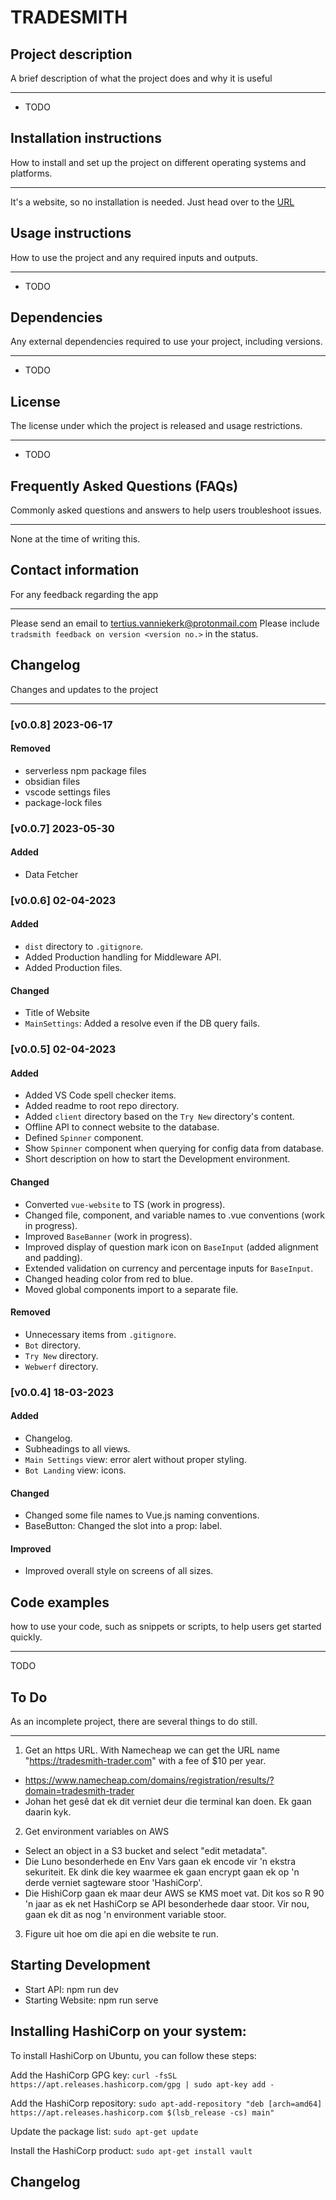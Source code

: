 # TRADESMITH
## Project description
A brief description of what the project does and why it is useful
- - - -
- TODO

## Installation instructions
How to install and set up the project on different operating systems and platforms.
- - - -
It's a website, so no installation is needed. Just head over to the [URL](https://tradesmith-trader.s3.eu-west-2.amazonaws.com/)

## Usage instructions
How to use the project and any required inputs and outputs.
- - - -
- TODO

## Dependencies
Any external dependencies required to use your project, including versions.
- - - -
-  TODO

## License
The license under which the project is released and usage restrictions.
- - - -
- TODO

## Frequently Asked Questions (FAQs)
Commonly asked questions and answers to help users troubleshoot issues.
- - - -
None at the time of writing this.

## Contact information
For any feedback regarding the app
- - - -
Please send an email to tertius.vanniekerk@protonmail.com
Please include `tradsmith feedback on version <version no.>` in the status.

## Changelog
Changes and updates to the project
- - - -
### [v0.0.8] 2023-06-17
#### Removed
- serverless npm package files
- obsidian files
- vscode settings files
- package-lock files

### [v0.0.7] 2023-05-30
#### Added
- Data Fetcher

### [v0.0.6] 02-04-2023
#### Added
- `dist` directory to `.gitignore`.
- Added Production handling for Middleware API.
- Added Production files.

#### Changed
- Title of Website
- `MainSettings`: Added a resolve even if the DB query fails.
### [v0.0.5] 02-04-2023
#### Added
- Added VS Code spell checker items.
- Added readme to root repo directory.
- Added `client` directory based on the `Try New` directory's content.
- Offline API to connect website to the database.
- Defined `Spinner` component.
- Show `Spinner` component when querying for config data from database.
- Short description on how to start the Development environment.

#### Changed
- Converted `vue-website` to TS (work in progress).
- Changed file, component, and variable names to .vue conventions (work in progress).
- Improved `BaseBanner` (work in progress).
- Improved display of question mark icon on `BaseInput` (added alignment and padding).
- Extended validation on currency and percentage inputs for `BaseInput`.
- Changed heading color from red to blue.
- Moved global components import to a separate file.

#### Removed
- Unnecessary items from `.gitignore`.
- `Bot` directory.
- `Try New` directory.
- `Webwerf` directory.

### [v0.0.4] 18-03-2023
#### Added
- Changelog.
- Subheadings to all views.
- `Main Settings` view: error alert without proper styling.
- `Bot Landing` view: icons.

#### Changed
- Changed some file names to Vue.js naming conventions.
- BaseButton: Changed the slot into a prop: label.

#### Improved
- Improved overall style on screens of all sizes.

## Code examples
how to use your code, such as snippets or scripts, to help users get started quickly.
- - - -
TODO

## To Do
As an incomplete project, there are several things to do still.
- - - -
1. Get an https URL.
With Namecheap we can get the URL name "https://tradesmith-trader.com" with a fee of $10 per year.
- https://www.namecheap.com/domains/registration/results/?domain=tradesmith-trader
- Johan het gesê dat ek dit verniet deur die terminal kan doen. Ek gaan daarin kyk.
  
2. Get environment variables on AWS
- Select an object in a S3 bucket and select "edit metadata".
- Die Luno besonderhede en Env Vars gaan ek encode vir 'n ekstra sekuriteit. Ek dink die key waarmee ek gaan encrypt gaan ek op 'n derde verniet sagteware stoor 'HashiCorp'.
- Die HishiCorp gaan ek maar deur AWS se KMS moet vat. Dit kos so R 90 'n jaar as ek net HashiCorp se API besonderhede daar stoor. Vir nou, gaan ek dit as nog 'n environment variable stoor.
  

3. Figure uit hoe om die api en die website te run.

## Starting Development
- Start API: npm run dev
- Starting Website: npm run serve
  
## Installing HashiCorp on your system:
To install HashiCorp on Ubuntu, you can follow these steps:

Add the HashiCorp GPG key:
```curl -fsSL https://apt.releases.hashicorp.com/gpg | sudo apt-key add -```

Add the HashiCorp repository:
```sudo apt-add-repository "deb [arch=amd64] https://apt.releases.hashicorp.com $(lsb_release -cs) main"```

Update the package list:
```sudo apt-get update```

Install the HashiCorp product:
```sudo apt-get install vault```

## Changelog

